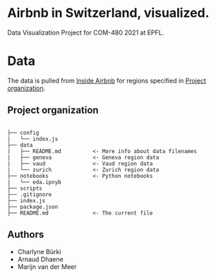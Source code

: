 # Airbnb in Switzerland, visualized.

Data Visualization Project for COM-480 2021 at EPFL.

# Data

The data is pulled from [Inside Airbnb](http://insideairbnb.com/get-the-data.html) for regions specified in [Project organization](#project-organization).

## Project organization

```

├── config
|   └── index.js   
├── data
|   ├── README.md          <- More info about data filenames
|   ├── geneva             <- Geneva region data
|   ├── vaud               <- Vaud region data
|   └── zurich             <- Zurich region data
├── notebooks              <- Python notebooks
|   └── eda.ipnyb
├── scripts
├── .gitignore
├── index.js
├── package.json
├── README.md              <- The current file
```

## Authors

* Charlyne Bürki
* Arnaud Dhaene
* Marijn van der Meer
